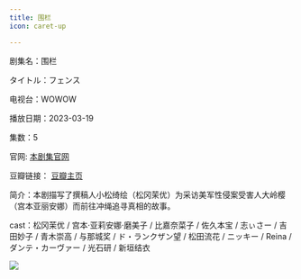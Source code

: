 ```yaml
---
title: 围栏
icon: caret-up

---
```


剧集名：围栏

タイトル：フェンス

电视台：WOWOW

播放日期：2023-03-19

集数：5

官网: [本剧集官网](https://www.wowow.co.jp/drama/original/fence/)

豆瓣链接： [豆瓣主页](https://movie.douban.com/subject/36134375/)


简介：本剧描写了撰稿人小松绮绘（松冈茉优）为采访美军性侵案受害人大岭樱（宫本亚丽安娜）而前往冲绳追寻真相的故事。

cast：松冈茉优 / 宫本·亚莉安娜·磨美子 / 比嘉奈菜子 / 佐久本宝 / 志ぃさー / 吉田妙子 / 青木崇高 / 与那城奖 / ド・ランクザン望 / 松田流花 / ニッキー / Reina / ダンテ・カーヴァー / 光石研 / 新垣结衣

![](https://listpic.tsgsanjiao.com/2023/2023fence.jpg)